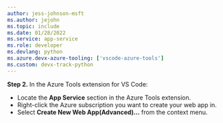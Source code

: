 ```yaml
---
author: jess-johnson-msft
ms.author: jejohn
ms.topic: include
ms.date: 01/28/2022
ms.service: app-service
ms.role: developer
ms.devlang: python
ms.azure.devx-azure-tooling: ['vscode-azure-tools']
ms.custom: devx-track-python
---
```


**Step 2.** In the Azure Tools extension for VS Code:

* Locate the **App Service** section in the Azure Tools extension.
* Right-click the Azure subscription you want to create your web app in.
* Select **Create New Web App(Advanced)...** from the context menu.
